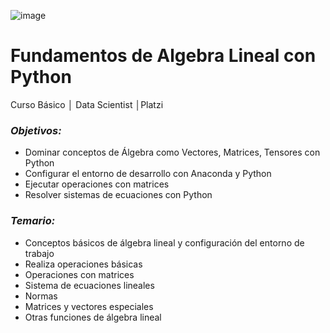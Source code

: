 ![image](https://user-images.githubusercontent.com/86489670/184022099-93e092aa-ffa2-44d2-9898-bf09d010b47d.png)

# Fundamentos de Algebra Lineal con Python
Curso Básico │ Data Scientist │Platzi

### _**Objetivos:**_
- Dominar conceptos de Álgebra como Vectores, Matrices, Tensores con Python
- Configurar el entorno de desarrollo con Anaconda y Python
- Ejecutar operaciones con matrices
- Resolver sistemas de ecuaciones con Python

### _**Temario:**_
- Conceptos básicos de álgebra lineal y configuración del entorno de trabajo
- Realiza operaciones básicas
- Operaciones con matrices
- Sistema de ecuaciones lineales
- Normas
- Matrices y vectores especiales
- Otras funciones de álgebra lineal
